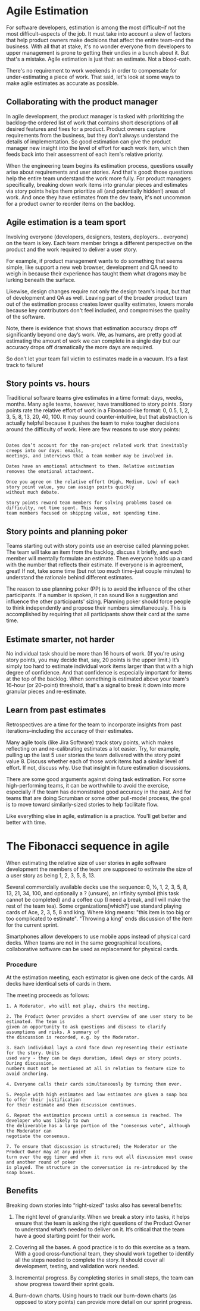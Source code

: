# Agile Estimation

For software developers, estimation is among the most difficult–if not the most difficult–aspects of the job. It must take into account a slew of factors that help product owners make decisions that affect the entire team–and the business. With all that at stake, it's no wonder everyone from developers to upper management is prone to getting their undies in a bunch about it. But that's a mistake. Agile estimation is just that: an estimate. Not a blood-oath. 

There's no requirement to work weekends in order to compensate for under-estimating a piece of work. That said, let's look at some ways to make agile estimates as accurate as possible.  

## Collaborating with the product manager

In agile development, the product manager is tasked with prioritizing the backlog–the ordered list of work that contains short descriptions of all desired features and fixes for a product. Product owners capture requirements from the business, but they don’t always understand the details of implementation. So good estimation can give the product manager new insight into the level of effort for each work item, which then feeds back into their assessment of each item's relative priority.

When the engineering team begins its estimation process, questions usually arise about requirements and user stories. And that's good: those questions help the entire team understand the work more fully. For product managers specifically, breaking down work items into granular pieces and estimates via story points helps them prioritize all (and potentially hidden!) areas of work. And once they have estimates from the dev team, it's not uncommon for a product owner to reorder items on the backlog. 

## Agile estimation is a team sport

Involving everyone (developers, designers, testers, deployers... everyone) on the team is key. Each team member brings a different perspective on the product and the work required to deliver a user story. 

For example, if product management wants to do something that seems simple, like support a new web browser, development and QA need to weigh in because their experience has taught them what dragons may be lurking beneath the surface.

Likewise, design changes require not only the design team's input, but that of development and QA as well. Leaving part of the broader product team out of the estimation process creates lower quality estimates, lowers morale because key contributors don't feel included, and compromises the quality of the software.

Note, there is evidence that shows that estimation accuracy drops off significantly beyond one day’s work. We, as humans, are pretty good at estimating the amount of work we can complete in a single day but our accuracy drops off dramatically the more days are required. 

So don’t let your team fall victim to estimates made in a vacuum. It’s a fast track to failure! 

## Story points vs. hours

Traditional software teams give estimates in a time format: days, weeks, months. Many agile teams, however, have transitioned to story points. Story points rate the relative effort of work in a Fibonacci-like format: 0, 0.5, 1, 2, 3, 5, 8, 13, 20, 40, 100. It may sound counter-intuitive, but that abstraction is actually helpful because it pushes the team to make tougher decisions around the difficulty of work. Here are few reasons to use story points:

```

Dates don’t account for the non-project related work that inevitably creeps into our days: emails,
meetings, and interviews that a team member may be involved in.

Dates have an emotional attachment to them. Relative estimation removes the emotional attachment.

Once you agree on the relative effort (High, Medium, Low) of each story point value, you can assign points quickly 
without much debate.

Story points reward team members for solving problems based on difficulty, not time spent. This keeps
team members focused on shipping value, not spending time. 

```


## Story points and planning poker

Teams starting out with story points use an exercise called planning poker. The team will take an item from the backlog, discuss it briefly, and each member will mentally formulate an estimate. Then everyone holds up a card with the number that reflects their estimate. If everyone is in agreement, great! If not, take some time (but not too much time–just couple minutes) to understand the rationale behind different estimates.

The reason to use planning poker (PP) is to avoid the influence of the other participants. If a number is spoken, it can sound like a suggestion and influence the other participants' sizing. Planning poker should force people to think independently and propose their numbers simultaneously. This is accomplished by requiring that all participants show their card at the same time.



## Estimate smarter, not harder

No individual task should be more than 16 hours of work. (If you're using story points, you may decide that, say, 20 points is the upper limit.) It’s simply too hard to estimate individual work items larger than that with a high degree of confidence. And that confidence is especially important for items at the top of the backlog. When something is estimated above your team's 16-hour (or 20-point) threshold, that's a signal to break it down into more granular pieces and re-estimate.

## Learn from past estimates

Retrospectives are a time for the team to incorporate insights from past iterations–including the accuracy of their estimates. 

Many agile tools (like Jira Software) track story points, which makes reflecting on and re-calibrating estimates a lot easier. Try, for example, pulling up the last 5 user stories the team delivered with the story point value 8. Discuss whether each of those work items had a similar level of effort. If not, discuss why. Use that insight in future estimation discussions.

There are some good arguments against doing task estimation. For some high-performing teams, it can be worthwhile to avoid the exercise, especially if the team has demonstrated good accuracy in the past. And for teams that are doing Scrumban or some other pull-model process, the goal is to move toward similarly-sized stories to help facilitate flow.

Like everything else in agile, estimation is a practice. You'll get better and better with time.


# The Fibonacci sequence in agile

When estimating the relative size of user stories in agile software development the members of the team are supposed to estimate the size of a user story as being 1, 2, 3, 5, 8, 13.

Several commercially available decks use the sequence: 0, ½, 1, 2, 3, 5, 8, 13, 21, 34, 100, and optionally a ? (unsure), an infinity symbol (this task cannot be completed) and a coffee cup (I need a break, and I will make the rest of the team tea). Some organizations[which?] use standard playing cards of Ace, 2, 3, 5, 8 and king. Where king means: "this item is too big or too complicated to estimate". "Throwing a king" ends discussion of the item for the current sprint.

Smartphones allow developers to use mobile apps instead of physical card decks. When teams are not in the same geographical locations, collaborative software can be used as replacement for physical cards.

### Procedure

At the estimation meeting, each estimator is given one deck of the cards. All decks have identical sets of cards in them.

The meeting proceeds as follows:

```
1. A Moderator, who will not play, chairs the meeting.

2. The Product Owner provides a short overview of one user story to be estimated. The team is 
given an opportunity to ask questions and discuss to clarify assumptions and risks. A summary of 
the discussion is recorded, e.g. by the Moderator.

3. Each individual lays a card face down representing their estimate for the story. Units 
used vary - they can be days duration, ideal days or story points. During discussion, 
numbers must not be mentioned at all in relation to feature size to avoid anchoring.

4. Everyone calls their cards simultaneously by turning them over.

5. People with high estimates and low estimates are given a soap box to offer their justification
for their estimate and then discussion continues.

6. Repeat the estimation process until a consensus is reached. The developer who was likely to own 
the deliverable has a large portion of the "consensus vote", although the Moderator can 
negotiate the consensus.

7. To ensure that discussion is structured; the Moderator or the Product Owner may at any point 
turn over the egg timer and when it runs out all discussion must cease and another round of poker 
is played. The structure in the conversation is re-introduced by the soap boxes.

```


## Benefits 

Breaking down stories into “right-sized” tasks also has several benefits:

1. The right level of granularity. When we break a story into tasks, it helps ensure that the team is asking the right questions of the Product Owner to understand what’s needed to deliver on it. It’s critical that the team have a good starting point for their work.


2. Covering all the bases. A good practice is to do this exercise as a team. With a good cross-functional team, they should work together to identify all the steps needed to complete the story. It should cover all development, testing, and validation work needed.


3. Incremental progress. By completing stories in small steps, the team can show progress toward their sprint goals.


4. Burn-down charts. Using hours to track our burn-down charts (as opposed to story points) can provide more detail on our sprint progress.

